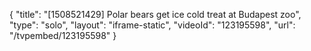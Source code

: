 {
    "title": "[1508521429] Polar bears get ice cold treat at Budapest zoo",
    "type": "solo",
    "layout": "iframe-static",
    "videoId": "123195598",
    "url": "\/tvpembed\/123195598"
}